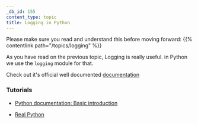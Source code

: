 ```yaml
---
_db_id: 155
content_type: topic
title: Logging in Python
---
```


Please make sure you read and understand this before moving forward: {{% contentlink path="/topics/logging" %}}

As you have read on the previous topic, Logging is really useful. in Python we use the `logging` module for that.

Check out it's official well documented [documentation](https://docs.python.org/3/library/logging.html)

### Tutorials

- [Python documentation: Basic introduction](https://docs.python.org/3/howto/logging.html#logging-basic-tutorial)

- [Real Python](https://realpython.com/python-logging/#the-logging-module)